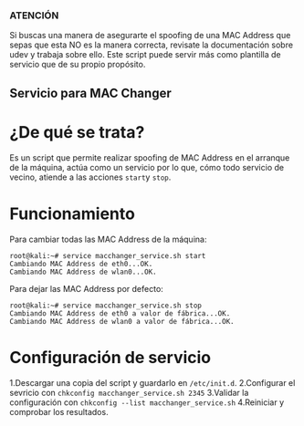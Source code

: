 ### ATENCIÓN
Si buscas una manera de asegurarte el spoofing de una MAC Address que sepas que esta NO es la manera correcta, revisate la documentación sobre udev y trabaja sobre ello. Este script puede servir más como plantilla de servicio que de su propio propósito.

## Servicio para MAC Changer
# ¿De qué se trata?

Es un script que permite realizar spoofing de MAC Address en el arranque de la máquina, actúa como un servicio por lo que, cómo todo servicio de vecino, atiende a las acciones `start`y `stop`.

# Funcionamiento
Para cambiar todas las MAC Address de la máquina:
<pre><code>root@kali:~# service macchanger_service.sh start
Cambiando MAC Address de eth0...OK.
Cambiando MAC Address de wlan0...OK.</code></pre>

Para dejar las MAC Address por defecto:
<pre><code>root@kali:~# service macchanger_service.sh stop
Cambiando MAC Address de eth0 a valor de fábrica...OK.
Cambiando MAC Address de wlan0 a valor de fábrica...OK.</code></pre>

# Configuración de servicio

1.Descargar una copia del script y guardarlo en `/etc/init.d`.
2.Configurar el sevricio con `chkconfig macchanger_service.sh 2345`
3.Validar la configuración con `chkconfig --list macchanger_service.sh`
4.Reiniciar y comprobar los resultados.
